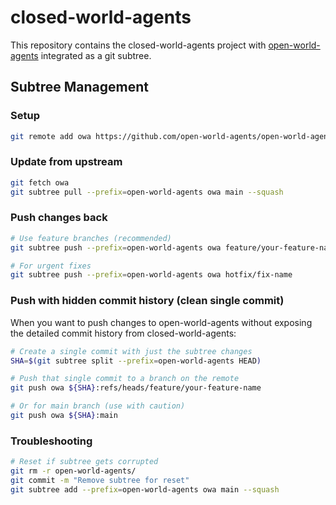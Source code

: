 # closed-world-agents

This repository contains the closed-world-agents project with [open-world-agents](https://github.com/open-world-agents/open-world-agents) integrated as a git subtree.

## Subtree Management

### Setup
```bash
git remote add owa https://github.com/open-world-agents/open-world-agents
```

### Update from upstream
```bash
git fetch owa
git subtree pull --prefix=open-world-agents owa main --squash
```

### Push changes back
```bash
# Use feature branches (recommended)
git subtree push --prefix=open-world-agents owa feature/your-feature-name

# For urgent fixes
git subtree push --prefix=open-world-agents owa hotfix/fix-name
```

### Push with hidden commit history (clean single commit)
When you want to push changes to open-world-agents without exposing the detailed commit history from closed-world-agents:

```bash
# Create a single commit with just the subtree changes
SHA=$(git subtree split --prefix=open-world-agents HEAD)

# Push that single commit to a branch on the remote
git push owa ${SHA}:refs/heads/feature/your-feature-name

# Or for main branch (use with caution)
git push owa ${SHA}:main
```

### Troubleshooting
```bash
# Reset if subtree gets corrupted
git rm -r open-world-agents/
git commit -m "Remove subtree for reset"
git subtree add --prefix=open-world-agents owa main --squash
```
